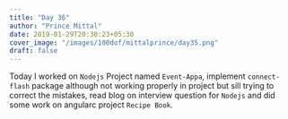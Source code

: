 ```yaml
---
title: "Day 36"
author: "Prince Mittal"
date: 2019-01-29T20:30:23+05:30
cover_image: "/images/100dof/mittalprince/day35.png"
draft: false
---
```


Today I worked on `Nodejs` Project named `Event-Appa`, implement `connect-flash` package although not working properly in project but sill trying to correct the mistakes, read blog on interview question for `Nodejs` and did some work on angularc project `Recipe Book`.